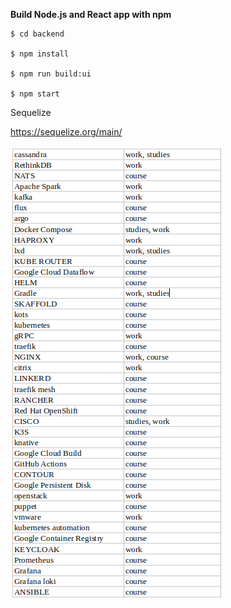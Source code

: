 **Build Node.js and React app with npm**

```
$ cd backend

$ npm install

$ npm run build:ui

$ npm start

```

Sequelize

https://sequelize.org/main/

![alt text](https://github.com/jylhakos/DevOpsWithKubernetes/blob/main/5/5.06/table.png?raw=true)